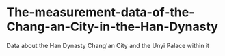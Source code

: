 # The-measurement-data-of-the-Chang-an-City-in-the-Han-Dynasty
Data about the Han Dynasty Chang'an City and the Unyi Palace within it
